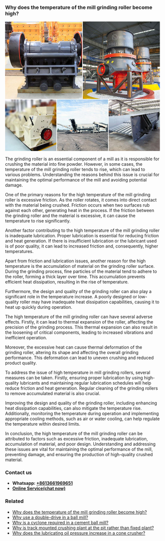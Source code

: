 <h3>Why does the temperature of the mill grinding roller become high?</h3><img src='1701742476.jpg' alt=''><p>The grinding roller is an essential component of a mill as it is responsible for crushing the material into fine powder. However, in some cases, the temperature of the mill grinding roller tends to rise, which can lead to various problems. Understanding the reasons behind this issue is crucial for maintaining the optimal performance of the mill and avoiding potential damage.</p><p>One of the primary reasons for the high temperature of the mill grinding roller is excessive friction. As the roller rotates, it comes into direct contact with the material being crushed. Friction occurs when two surfaces rub against each other, generating heat in the process. If the friction between the grinding roller and the material is excessive, it can cause the temperature to rise significantly.</p><p>Another factor contributing to the high temperature of the mill grinding roller is inadequate lubrication. Proper lubrication is essential for reducing friction and heat generation. If there is insufficient lubrication or the lubricant used is of poor quality, it can lead to increased friction and, consequently, higher temperatures.</p><p>Apart from friction and lubrication issues, another reason for the high temperature is the accumulation of material on the grinding roller surface. During the grinding process, fine particles of the material tend to adhere to the roller, forming a thick layer over time. This accumulation prevents efficient heat dissipation, resulting in the rise of temperature.</p><p>Furthermore, the design and quality of the grinding roller can also play a significant role in the temperature increase. A poorly designed or low-quality roller may have inadequate heat dissipation capabilities, causing it to heat up quickly during operation.</p><p>The high temperature of the mill grinding roller can have several adverse effects. Firstly, it can lead to thermal expansion of the roller, affecting the precision of the grinding process. This thermal expansion can also result in the loosening of critical components, leading to increased vibrations and inefficient operation.</p><p>Moreover, the excessive heat can cause thermal deformation of the grinding roller, altering its shape and affecting the overall grinding performance. This deformation can lead to uneven crushing and reduced product quality.</p><p>To address the issue of high temperature in mill grinding rollers, several measures can be taken. Firstly, ensuring proper lubrication by using high-quality lubricants and maintaining regular lubrication schedules will help reduce friction and heat generation. Regular cleaning of the grinding rollers to remove accumulated material is also crucial.</p><p>Improving the design and quality of the grinding roller, including enhancing heat dissipation capabilities, can also mitigate the temperature rise. Additionally, monitoring the temperature during operation and implementing appropriate cooling methods, such as air or water cooling, can help regulate the temperature within desired limits.</p><p>In conclusion, the high temperature of the mill grinding roller can be attributed to factors such as excessive friction, inadequate lubrication, accumulation of material, and poor design. Understanding and addressing these issues are vital for maintaining the optimal performance of the mill, preventing damage, and ensuring the production of high-quality crushed material.</p><h3>Contact us</h3><ul><li><strong>Whatsapp:&nbsp;<a href="https://wa.me/8613661969651">+8613661969651</a></strong></li><li><a href="https://swt.shibang-china.com/?git&amp;zhl&amp;Why does the temperature of the mill grinding roller become high"><strong>Online Service(chat now)</strong></a></li></ul><h3>Related</h3><ul><li><a href='Why does the temperature of the mill grinding roller become high.md'>Why does the temperature of the mill grinding roller become high?</a></li><li><a href='Why use a doubledrive in a ball mill.md'>Why use a double-drive in a ball mill?</a></li><li><a href='Why is a cyclone required in a cement ball mill.md'>Why is a cyclone required in a cement ball mill?</a></li><li><a href='Why is track mounted crushing plant at the pit rather than fixed plant.md'>Why is track mounted crushing plant at the pit rather than fixed plant?</a></li><li><a href='Why does the lubricating oil pressure increase in a cone crusher.md'>Why does the lubricating oil pressure increase in a cone crusher?</a></li></ul>